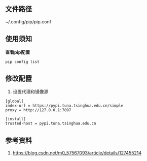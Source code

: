 ## 文件路径

~/.config/pip/pip.conf

## 使用须知

**查看pip配置**

```
pip config list
```

## 修改配置

1. 设置代理和镜像源
```
[global]
index-url = https://pypi.tuna.tsinghua.edu.cn/simple
proxy = http://127.0.0.1:7897

[install]
trusted-host = pypi.tuna.tsinghua.edu.cn

```

## 参考资料

1. [https://blog.csdn.net/m0_57567093/article/details/127455214
](https://blog.csdn.net/hu_jianyue/article/details/135743384)